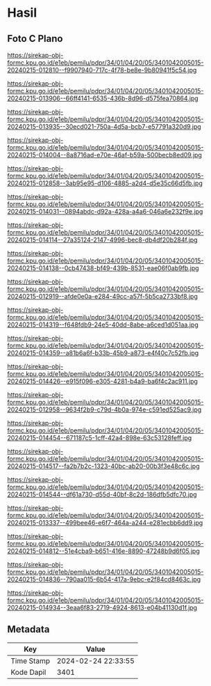 # Hasil

## Foto C Plano

https://sirekap-obj-formc.kpu.go.id/e1eb/pemilu/pdpr/34/01/04/20/05/3401042005015-20240215-012810--f9907940-717c-4f78-be8e-9b80941f5c54.jpg

https://sirekap-obj-formc.kpu.go.id/e1eb/pemilu/pdpr/34/01/04/20/05/3401042005015-20240215-013906--66ff4141-6535-436b-8d96-d575fea70864.jpg

https://sirekap-obj-formc.kpu.go.id/e1eb/pemilu/pdpr/34/01/04/20/05/3401042005015-20240215-013935--30ecd021-750a-4d5a-bcb7-e57791a320d9.jpg

https://sirekap-obj-formc.kpu.go.id/e1eb/pemilu/pdpr/34/01/04/20/05/3401042005015-20240215-014004--8a8716ad-e70e-46af-b59a-500becb8ed09.jpg

https://sirekap-obj-formc.kpu.go.id/e1eb/pemilu/pdpr/34/01/04/20/05/3401042005015-20240215-012858--3ab95e95-d106-4885-a2d4-d5e35c66d5fb.jpg

https://sirekap-obj-formc.kpu.go.id/e1eb/pemilu/pdpr/34/01/04/20/05/3401042005015-20240215-014031--0894abdc-d92a-428a-a4a6-046a6e232f9e.jpg

https://sirekap-obj-formc.kpu.go.id/e1eb/pemilu/pdpr/34/01/04/20/05/3401042005015-20240215-014114--27a35124-2147-4996-bec8-db4df20b284f.jpg

https://sirekap-obj-formc.kpu.go.id/e1eb/pemilu/pdpr/34/01/04/20/05/3401042005015-20240215-014138--0cb47438-bf49-439b-8531-eae06f0ab9fb.jpg

https://sirekap-obj-formc.kpu.go.id/e1eb/pemilu/pdpr/34/01/04/20/05/3401042005015-20240215-012919--afde0e0a-e284-49cc-a57f-5b5ca2733bf8.jpg

https://sirekap-obj-formc.kpu.go.id/e1eb/pemilu/pdpr/34/01/04/20/05/3401042005015-20240215-014319--f648fdb9-24e5-40dd-8abe-a6ced1d051aa.jpg

https://sirekap-obj-formc.kpu.go.id/e1eb/pemilu/pdpr/34/01/04/20/05/3401042005015-20240215-014359--a81b6a6f-b33b-45b9-a873-e4f40c7c52fb.jpg

https://sirekap-obj-formc.kpu.go.id/e1eb/pemilu/pdpr/34/01/04/20/05/3401042005015-20240215-014426--e915f096-e305-4281-b4a9-ba6f4c2ac911.jpg

https://sirekap-obj-formc.kpu.go.id/e1eb/pemilu/pdpr/34/01/04/20/05/3401042005015-20240215-012958--9634f2b9-c79d-4b0a-974e-c591ed525ac9.jpg

https://sirekap-obj-formc.kpu.go.id/e1eb/pemilu/pdpr/34/01/04/20/05/3401042005015-20240215-014454--671187c5-1cff-42a4-898e-63c53128feff.jpg

https://sirekap-obj-formc.kpu.go.id/e1eb/pemilu/pdpr/34/01/04/20/05/3401042005015-20240215-014517--fa2b7b2c-1323-40bc-ab20-00b3f3e48c6c.jpg

https://sirekap-obj-formc.kpu.go.id/e1eb/pemilu/pdpr/34/01/04/20/05/3401042005015-20240215-014544--df61a730-d55d-40bf-8c2d-186dfb5dfc70.jpg

https://sirekap-obj-formc.kpu.go.id/e1eb/pemilu/pdpr/34/01/04/20/05/3401042005015-20240215-013337--499bee46-e6f7-464a-a244-e281ecbb6dd9.jpg

https://sirekap-obj-formc.kpu.go.id/e1eb/pemilu/pdpr/34/01/04/20/05/3401042005015-20240215-014812--51e4cba9-b651-416e-8890-47248b9d6f05.jpg

https://sirekap-obj-formc.kpu.go.id/e1eb/pemilu/pdpr/34/01/04/20/05/3401042005015-20240215-014836--790aa015-6b54-417a-9ebc-e2f84cd8463c.jpg

https://sirekap-obj-formc.kpu.go.id/e1eb/pemilu/pdpr/34/01/04/20/05/3401042005015-20240215-014934--3eaa6f83-2719-4924-8613-e04b41130d1f.jpg


## Metadata

| Key        | Value               |
| ---------- | ------------------- |
| Time Stamp | 2024-02-24 22:33:55 |
| Kode Dapil | 3401                |




